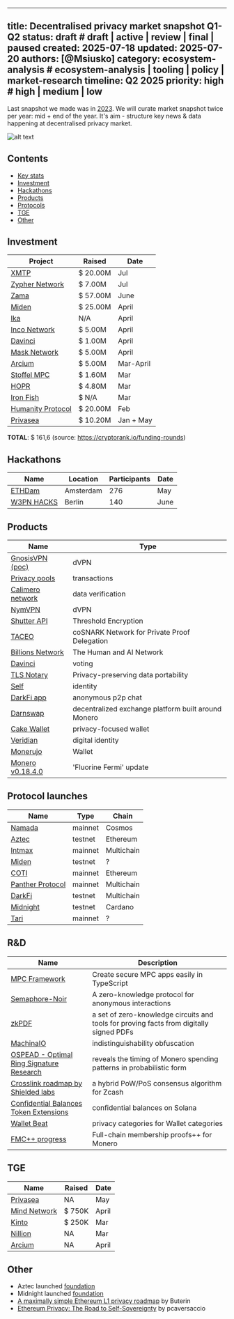 
---
title: Decentralised privacy market snapshot Q1-Q2
status: draft                   # draft | active | review | final | paused
created: 2025-07-18
updated: 2025-07-20
authors: [@Msiusko]
category: ecosystem-analysis    # ecosystem-analysis | tooling | policy | market-research
timeline: Q2 2025
priority: high                  # high | medium | low
---

Last snapshot we made was in [2023](https://medium.com/@Svyazniy/privacy-market-outlook-in-web3-report-35a96c35b6ae).
We will curate market snapshot twice per year: mid + end of the year. It's aim - structure key news & data happening at decentralised privacy market.

![alt text](https://github.com/web3privacy/research/blob/main/Privacy%20market/Q1-Q2%202025/src/Q1-Q2%202025%20report%20cover.png)

## Contents
- [Key stats](#Key-stats)
- [Investment](#Investment)
- [Hackathons](#Hackathons)
- [Products](#Products)
- [Protocols](#Protocol-launches)
- [TGE](#TGE)
- [Other](#Other)

## Investment
| Project  | Raised | Date |
| ------------- | ------------- |------------- |
| [XMTP ](https://xmtp.org) | $ 20.00M | Jul | 
| [Zypher Network](https://zypher.network) | $ 7.00M | Jul | 
| [Zama](https://www.zama.ai) | $ 57.00M | June | 
| [Miden](https://miden.xyz) | $ 25.00M | April | 
| [Ika](https://ika.xyz) | N/A | April | 
| [Inco Network](https://www.inco.org) | $ 5.00M | April | 
| [Davinci](http://davinci.vote) | $ 1.00M | April | 
| [Mask Network](https://www.mask.io) | $ 5.00M | April | 
| [Arcium](https://www.arcium.com) | $ 5.00M | Mar-April | 
| [Stoffel MPC](https://stoffelmpc.com) | $ 1.60M | Mar | 
| [HOPR](https://hoprnet.org) | $ 4.80M | Mar | 
| [Iron Fish](https://ironfish.network) | $ N/A | Mar | 
| [Humanity Protocol](https://www.humanity.org) | $ 20.00M | Feb |
| [Privasea](https://www.privasea.ai) | $ 10.20M | Jan + May | 

**TOTAL**: $ 161,6 (source: https://cryptorank.io/funding-rounds) 

## Hackathons
| Name  | Location | Participants | Date |
| ------------- | ------------- | ------------- | ------------- |
| [ETHDam](http://ethdam.com) | Amsterdam | 276 | May | 
| [W3PN HACKS](https://hackathon.web3privacy.info) | Berlin | 140 | June |

## Products
| Name  | Type | 
| ------------- | ------------- |
| [GnosisVPN (poc)](https://gnosisvpn.com) | dVPN |
| [Privacy pools](https://privacypools.com) | transactions |
| [Calimero network](https://calimero.network) | data verification |
| [NymVPN](https://nym.com) | dVPN | 
| [Shutter API](https://blog.shutter.network/introducing-shutter-api-threshold-encryption-service/) | Threshold Encryption |
| [TACEO](https://core.taceo.io/articles/taceo-proof/) | coSNARK Network for Private Proof Delegation |
| [Billions Network](https://billions.network) | The Human and AI Network |
| [Davinci](https://davinci.vote) | voting |
| [TLS Notary](https://github.com/tlsnotary/tlsn/releases/tag/v0.1.0-alpha.10) | Privacy-preserving data portability |
| [Self](https://self.xyz) | identity |
| [DarkFi app](https://dark.fi/insights/darkfi-app-alpha-release.html) | anonymous p2p chat |
| [Darnswap](https://www.dawnswap.com/haveno.html) | decentralized exchange platform built around Monero |
| [Cake Wallet](https://monero.observer/cake-wallet-v5.1.2-release-candidate-available-testing/) | privacy-focused wallet |
| [Veridian](https://cardanofoundation.org/veridian) | digital identity |
| [Monerujo](https://www.monerujo.app) | Wallet |
| [Monero v0.18.4.0](https://monero.observer/monero-v0.18.4.0-fluorine-fermi-released/) | 'Fluorine Fermi' update |

## Protocol launches
| Name  | Type | Chain |
| ------------- | ------------- | ------------- |
| [Namada](http://namada.net) | mainnet | Cosmos |
| [Aztec](https://aztec.network) | testnet | Ethereum |
| [Intmax](https://intmax.io) | mainnet | Multichain |
| [Miden](https://miden.xyz) | testnet | ? |
| [COTI](https://coti.io) | mainnet | Ethereum |
| [Panther Protocol](https://www.pantherprotocol.io) | mainnet | Multichain |
| [DarkFi](https://dark.fi/insights/testnet-v2a.html) | testnet | Multichain |
| [Midnight](https://x.com/MidnightNtwrk/status/1925196371943895088) | testnet | Cardano |
| [Tari](https://tari.com) | mainnet | ? |

## R&D
| Name  | Description | 
| ------------- | ------------- |  
| [MPC Framework](https://mpc.pse.dev) | Create secure MPC apps easily in TypeScript | 
| [Semaphore-Noir](https://github.com/hashcloak/semaphore-noir) | A zero-knowledge protocol for anonymous interactions |
| [zkPDF](https://pse.dev/blog/zkpdf-unlocking-verifiable-data) | a set of zero-knowledge circuits and tools for proving facts from digitally signed PDFs  |
| [MachinaIO](https://machina-io.com/posts/hello_world_first.html) | indistinguishability obfuscation |
| [OSPEAD - Optimal Ring Signature Research](https://www.getmonero.org/2025/04/05/ospead-optimal-ring-signature-research.html) | reveals the timing of Monero spending patterns in probabilistic form |
| [Crosslink roadmap by Shielded labs](https://shieldedlabs.net/crosslink-roadmap-q1-2025/) | a hybrid PoW/PoS consensus algorithm for Zcash | 
| [Confidential Balances Token Extensions](https://www.helius.dev/blog/confidential-balances) | confidential balances on Solana | 
| [Wallet Beat](https://beta.walletbeat.eth.limo/wallet/privacy/) | privacy categories for Wallet categories | 
| [FMC++ progress](https://repo.getmonero.org/monero-project/ccs-proposals/-/merge_requests/543#note_29699) | Full-chain membership proofs++ for Monero |

## TGE
| Name  | Raised | Date |
| ------------- | ------------- |  ------------- |
| [Privasea](https://icodrops.com/privasea/) | NA | May | 
| [Mind Network](https://icodrops.com/mind-network/) | $ 750K | April | 
| [Kinto](https://icodrops.com/kinto/) | $ 250K | Mar | 
| [Nillion](https://icodrops.com/nillion/) | NA | Mar | 
| [Arcium](https://coinlist.co/arcium) | NA | April |

## Other
- Aztec launched [foundation](https://aztec.foundation)
- Midnight launched [foundation](https://midnight.foundation)
- [A maximally simple Ethereum L1 privacy roadmap](https://ethereum-magicians.org/t/a-maximally-simple-l1-privacy-roadmap/23459) by Buterin
- [Ethereum Privacy: The Road to Self-Sovereignty](https://ethresear.ch/t/ethereum-privacy-the-road-to-self-sovereignty/22115) by pcaversaccio
